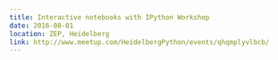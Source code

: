 ```yaml
---
title: Interactive notebooks with IPython Workshop
date: 2016-08-01
location: ZEP, Heidelberg
link: http://www.meetup.com/HeidelbergPython/events/qhqmplyvlbcb/
---
```

